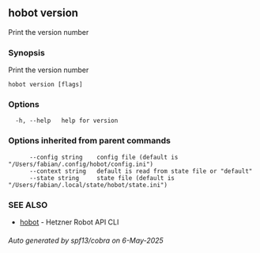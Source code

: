 ## hobot version

Print the version number

### Synopsis

Print the version number

```
hobot version [flags]
```

### Options

```
  -h, --help   help for version
```

### Options inherited from parent commands

```
      --config string    config file (default is "/Users/fabian/.config/hobot/config.ini")
      --context string   default is read from state file or "default"
      --state string     state file (default is "/Users/fabian/.local/state/hobot/state.ini")
```

### SEE ALSO

* [hobot](hobot.md)	 - Hetzner Robot API CLI

###### Auto generated by spf13/cobra on 6-May-2025
